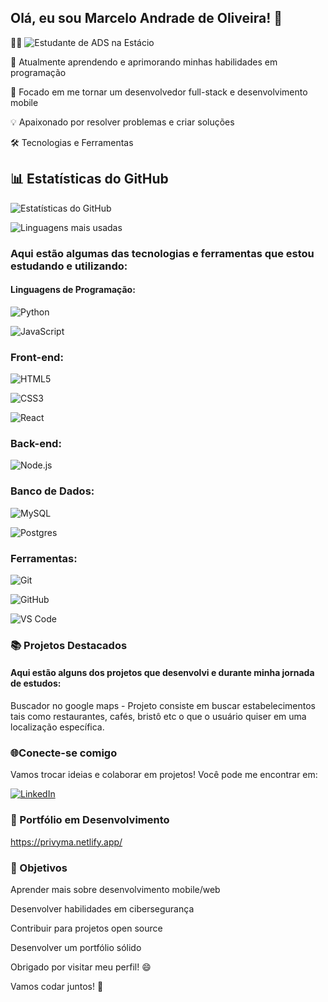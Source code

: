 <h2> Olá, eu sou Marcelo Andrade de Oliveira! 👋 </h2>

👨‍💻 ![Estudante de ADS](https://img.shields.io/badge/Estudante_de_ADS-8A2BE2?style=for-the-badge&logo=book&logoColor=white) na Estácio

🌱 Atualmente aprendendo e aprimorando minhas habilidades em programação

🚀 Focado em me tornar um desenvolvedor full-stack e desenvolvimento mobile

💡 Apaixonado por resolver problemas e criar soluções 

🛠️ Tecnologias e Ferramentas

## 📊 Estatísticas do GitHub

![Estatísticas do GitHub](https://github-readme-stats.vercel.app/api?username=tielo-ma&show_icons=true&theme=radical)

![Linguagens mais usadas](https://github-readme-stats.vercel.app/api/top-langs/?username=tielo-ma&layout=compact&theme=radical)

<h3>Aqui estão algumas das tecnologias e ferramentas que estou estudando e utilizando:</h3>

<h4>Linguagens de Programação:</h4>

![Python](https://img.shields.io/badge/Python-3776AB?style=for-the-badge&logo=python&logoColor=white)

![JavaScript](https://img.shields.io/badge/JavaScript-F7DF1E?style=for-the-badge&logo=javascript&logoColor=black)


### Front-end:

![HTML5](https://img.shields.io/badge/HTML5-E34F26?style=for-the-badge&logo=html5&logoColor=white)

![CSS3](https://img.shields.io/badge/CSS3-1572B6?style=for-the-badge&logo=css3&logoColor=white)

![React](https://img.shields.io/badge/React-20232A?style=for-the-badge&logo=react&logoColor=61DAFB)

### Back-end:

![Node.js](https://img.shields.io/badge/Node.js-339933?style=for-the-badge&logo=nodedotjs&logoColor=white)

### Banco de Dados:

![MySQL](https://img.shields.io/badge/MySQL-005C84?style=for-the-badge&logo=mysql&logoColor=white)

![Postgres](https://img.shields.io/badge/PostgreSQL-316192?style=for-the-badge&logo=postgresql&logoColor=white)

### Ferramentas:

![Git](https://img.shields.io/badge/Git-F05032?style=for-the-badge&logo=git&logoColor=white)

![GitHub](https://img.shields.io/badge/GitHub-100000?style=for-the-badge&logo=github&logoColor=white)

![VS Code](https://img.shields.io/badge/Visual_Studio_Code-0078D4?style=for-the-badge&logo=visual%20studio%20code&logoColor=white)

<h3>📚 Projetos Destacados</h3>
<h4>Aqui estão alguns dos projetos que desenvolvi e durante minha jornada de estudos:</h4>

Buscador no google maps - Projeto consiste em buscar estabelecimentos tais como restaurantes, cafés, bristô etc o que o usuário quiser em uma localização específica.

### 🌐Conecte-se comigo
Vamos trocar ideias e colaborar em projetos! Você pode me encontrar em:


[![LinkedIn](https://img.shields.io/badge/LinkedIn-0077B5?style=for-the-badge&logo=linkedin&logoColor=white)](https://www.linkedin.com/in/marcelo-andrade-984170310/)

### 📝 Portfólio em Desenvolvimento
https://privyma.netlify.app/

### 🎯 Objetivos
Aprender mais sobre desenvolvimento mobile/web

Desenvolver habilidades em cibersegurança

Contribuir para projetos open source

Desenvolver um portfólio sólido

Obrigado por visitar meu perfil! 😄

Vamos codar juntos! 🚀

